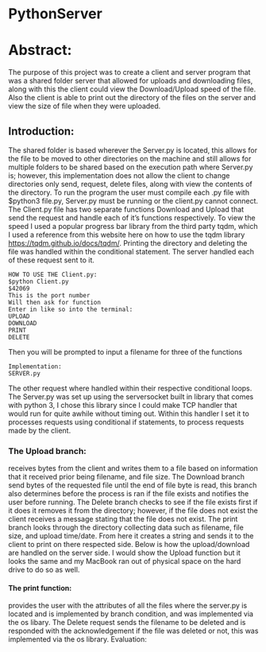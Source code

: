 # PythonServer

## <h1> Abstract: 
  The purpose of this project was to create a client and server program that was a shared folder server that allowed for uploads and downloading files, along with this the client could view the Download/Upload speed of the file. Also the client is able to print out the directory of the files on the server and view the size of file when they were uploaded.

### <h2> Introduction: 
  The shared folder is based wherever the Server.py is located, this allows for the file to be moved to other directories on the machine and still allows for multiple folders to be shared based on the execution path where Server.py is; however, this implementation does not allow the client to change directories only send, request, delete files, along with view the contents of the directory. To run the program the user must compile each .py file with $python3 file.py, Server.py must be running or the client.py cannot connect. The Client.py file has two separate functions Download and Upload that send the request and handle each of it’s functions respectively. To view the speed I used a popular progress bar library from the third party tqdm, which I used a reference from this website here on how to use the tqdm library https://tqdm.github.io/docs/tqdm/. Printing the directory and deleting the file was handled within the conditional
statement. The server handled each of these request sent to it.
  
    HOW TO USE THE Client.py:
    $python Client.py
    $42069
    This is the port number
    Will then ask for function
    Enter in like so into the terminal: 
    UPLOAD
    DOWNLOAD
    PRINT
    DELETE
    
Then you will be prompted to input a filename for three of the functions
     
    Implementation:
    SERVER.py
    
The other request where handled within their respective conditional loops. The Server.py was set up using the serversocket built in library that comes with python 3, I chose this library since I could make TCP handler that would run for quite awhile without timing out. Within this handler I set it to processes requests using conditional if statements, to process requests made by the client. 
### <h3> The Upload branch:
  
  receives bytes from the client and writes them to a file based on information that it received prior being filename, and file size. The Download branch send bytes of the requested file until the end of file byte is read, this branch also determines before the process is ran if the file exists and notifies the user before running. The Delete branch checks to see if the file exists first if it does it removes it from the directory; however, if the file does not exist the client receives a message stating that the file does not exist. The print branch looks through the directory collecting data such as filename, file size, and upload time/date. From here it creates a string and sends it to the client to print on there respected side. Below is how the upload/download are handled on the server side.
I would show the Upload function but it looks the same and my MacBook ran out of physical space on the hard drive to do so as well.

#### <h4> The print function:
  provides the user with the attributes of all the files where the server.py is located and is implemented by branch condition, and was implemented via the os libary. The Delete request sends the filename to be deleted and is responded with the acknowledgement if the file was deleted or not, this was implemented via the os library.
Evaluation:
